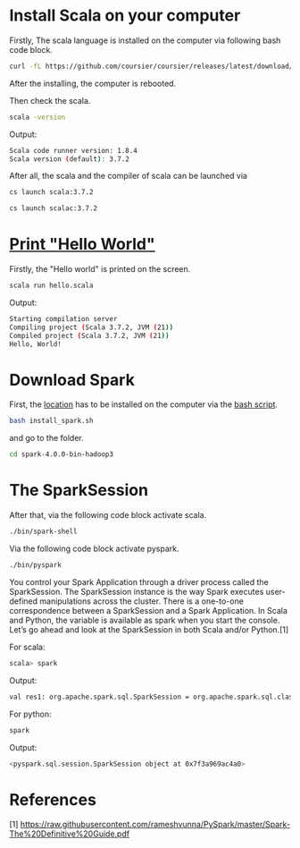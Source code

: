 # Install Scala on your computer

Firstly, The scala language is installed on the computer via following bash code block.</br>

```bash
curl -fL https://github.com/coursier/coursier/releases/latest/download/cs-x86_64-pc-linux.gz | gzip -d > cs && chmod +x cs && ./cs setup
```

After the installing, the computer is rebooted.</br>

Then check the scala.</br>

```bash
scala -version
```

Output:</br>
```bash
Scala code runner version: 1.8.4
Scala version (default): 3.7.2

```

After all, the scala and the compiler of scala can be launched via </br>

```bash
cs launch scala:3.7.2

cs launch scalac:3.7.2

```

# [Print "Hello World"](./hello.scala)

Firstly, the "Hello world" is printed on the screen.</br>
```bash
scala run hello.scala
```
Output:</br>
```bash
Starting compilation server
Compiling project (Scala 3.7.2, JVM (21))
Compiled project (Scala 3.7.2, JVM (21))
Hello, World!
```

# Download Spark 

First, the [location](https://dlcdn.apache.org/spark/spark-4.0.0/spark-4.0.0-bin-hadoop3.tgz) has to be installed on the computer via the [bash script](./install_spark.sh).</br>
```bash
bash install_spark.sh
```
and go to the folder.</br>
```bash
cd spark-4.0.0-bin-hadoop3
```
 # The SparkSession

After that, via the following code block activate scala.</br>

```bash
./bin/spark-shell
```
Via the following code block activate pyspark.</br>

```bash
./bin/pyspark
```
You control your Spark Application through a
driver process called the SparkSession. The SparkSession instance is the way Spark executes
user-defined manipulations across the cluster. There is a one-to-one correspondence between a
SparkSession and a Spark Application. In Scala and Python, the variable is available as spark
when you start the console. Let’s go ahead and look at the SparkSession in both Scala and/or
Python.[1]</p>

For scala:
```bash
scala> spark
```

Output:
```bash
val res1: org.apache.spark.sql.SparkSession = org.apache.spark.sql.classic.SparkSession@68886059
```

For python:

```bash
spark
```

Output:
```bash
<pyspark.sql.session.SparkSession object at 0x7f3a969ac4a0>
```
# References

[1] https://raw.githubusercontent.com/rameshvunna/PySpark/master/Spark-The%20Definitive%20Guide.pdf